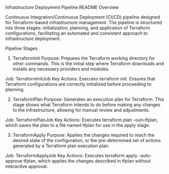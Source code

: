 Infrastructure Deployment Pipeline README
Overview

Continuous Integration/Continuous Deployment (CI/CD) pipeline designed for Terraform-based infrastructure management. The pipeline is structured into three stages: initialization, planning, and application of Terraform configurations, facilitating an automated and consistent approach to infrastructure deployment.

Pipeline Stages
1. TerraformInit
Purpose: Prepares the Terraform working directory for other commands. This is the initial step where Terraform downloads and installs any necessary providers and modules.

Job: TerraformInitJob
Key Actions:
Executes terraform init.
Ensures that Terraform configurations are correctly initialized before proceeding to planning.

2. TerraformPlan
Purpose: Generates an execution plan for Terraform. This stage shows what Terraform intends to do before making any changes to the infrastructure, allowing for manual review and adjustments.

Job: TerraformPlanJob
Key Actions:
Executes terraform plan -out=tfplan, which saves the plan to a file named tfplan for use in the apply stage.

3. TerraformApply
Purpose: Applies the changes required to reach the desired state of the configuration, or the pre-determined set of actions generated by a Terraform plan execution plan.

Job: TerraformApplyJob
Key Actions:
Executes terraform apply -auto-approve tfplan, which applies the changes described in tfplan without interactive approval.
